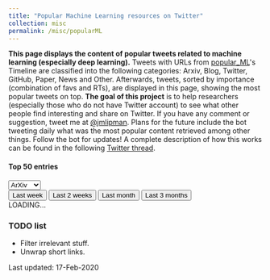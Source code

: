 ```yaml
---
title: "Popular Machine Learning resources on Twitter"
collection: misc
permalink: /misc/popularML
---
```

<link rel="stylesheet" media="screen and (min-device-width: 501px)" href="{{ base_path }}/assets/css/popular_ML_largeScreen.css" />
<link rel="stylesheet" media="screen and (max-width: 500px)" href="{{ base_path }}/assets/css/popular_ML_smallScreen.css" />
<link href="{{ base_path }}/assets/css/popular_ML.css" rel="stylesheet">
<script language="javascript" src="{{ base_path }}/assets/js/jquery.js"></script>
<script language="javascript" src="{{ base_path }}/assets/js/popular_ML.js"></script>



<div class="cover-container d-flex mx-auto flex-column">
    <main role="main" class="inner cover text-center">
    <!--<h4 class="cover-heading" style="color:red">Under maintenance.</h4>-->
    <div class="col-sm">
    <p class="lead description">
        <b>This page displays the content of popular tweets related to machine learning (especially deep learning).</b>
        Tweets with URLs from <a href="https://twitter.com/popular_ML" target="_blank">popular_ML</a>'s Timeline are classified into the following categories: Arxiv, Blog, Twitter, GitHub, Paper, News and Other.
        Afterwards, tweets, sorted by importance (combination of favs and RTs), are displayed in this page, showing the most popular tweets on top.
        <b>The goal of this project</b> is to help researchers (especially those who do not have Twitter account) to see what other people find interesting and share on Twitter.
        If you have any comment or suggestion, tweet me at <a href="https://twitter.com/jmlipman" target="_blank">@jmlipman</a>.
        Plans for the future include the bot tweeting daily what was the most popular content retrieved among other things. Follow the bot for updates!
        A complete description of how this works can be found in the following <a href="https://twitter.com/popular_ML/status/1226575783558340609" target="_blank">Twitter thread</a>.
        </p>
    </div>
    </main>
</div>
        
<div class="col-12 text-center">
    <h4>Top 50 entries</h4>
</div>
<div class="row top-row">
    <div class="col-6 themed-grid-col-top-row my-auto">
        <select class="custom-select" id="select-source">
            <option value="arxiv" selected>ArXiv</option>
            <option value="twitter">Twitter</option>
            <option value="blog">Blog</option>
            <option value="github">GitHub</option>
            <option value="paper">Paper</option>
            <option value="news">News</option>
            <option value="other">Other</option>
            <option value="all">All</option>
          </select>
      </div>
      <div class="col-6 themed-grid-col-top-row text-center">
          <button type="button" class="btn btn-primary" id="week">Last week</button>
          <button type="button" class="btn btn-light" id="2weeks">Last 2 weeks</button>
          <button type="button" class="btn btn-light" id="month">Last month</button>
          <button type="button" class="btn btn-light" id="3months">Last 3 months</button>
      </div>
</div>
<div class="rows-here">
    LOADING...
</div>

<div class="cover-container d-flex p-4 mx-auto flex-column">
    <main role="main" class="inner cover">
    <h3 class="cover-heading">TODO list</h3>
    <div class="col-sm">
    <ul>
        <li>Filter irrelevant stuff.</li>
        <li>Unwrap short links.</li>
    </ul>
    <p>Last updated: 17-Feb-2020</p>
    </div>
    </main>
</div>
